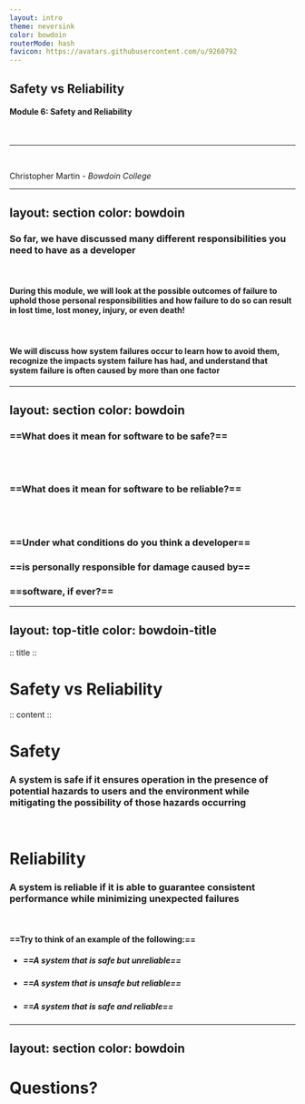```yaml
---
layout: intro
theme: neversink
color: bowdoin
routerMode: hash
favicon: https://avatars.githubusercontent.com/u/9260792
---
```


## Safety vs Reliability <twemoji-safety-vest />
#### Module 6: Safety and Reliability

<br>

<hr><br>

Christopher Martin - _Bowdoin College_ <a href="https://bowdoin.edu/" class="ns-c-iconlink"><mdi-open-in-new /></a>
<Email v="c.martin@bowdoin.edu" />

---
layout: section
color: bowdoin
---

### So far, we have discussed many different responsibilities you need to have as a developer

<br>

#### During this module, we will look at the possible outcomes of failure to uphold those personal responsibilities and how failure to do so can result in lost time, lost money, injury, or even death!

<br>

#### We will discuss how system failures occur to learn how to avoid them, recognize the impacts system failure has had, and understand that system failure is often caused by more than one factor

---
layout: section
color: bowdoin
---

### ==What does it mean for software to be safe?==

<br>
<br>

### ==What does it mean for software to be reliable?==

<br>
<br>

### ==Under what conditions do you think a developer==
### ==is personally responsible for damage caused by==
### ==software, if ever?==

<twemoji-thinking-face v-drag="[861,419,96,89]" />

---
layout: top-title
color: bowdoin-title
---

:: title ::

# Safety vs Reliability

:: content ::

# Safety

### A system is safe if it ensures operation in the presence of potential hazards to users and the environment while mitigating the possibility of those hazards occurring

<br>

# Reliability
### A system is reliable if it is able to guarantee consistent performance while minimizing unexpected failures

<br>

#### ==Try to think of an example of the following:==
- ##### ==A system that is safe but unreliable==
- ##### ==A system that is unsafe but reliable==
- ##### ==A system that is safe and reliable==

---
layout: section
color: bowdoin
---

# Questions?

<twemoji-thinking-face v-drag="[813,227,96,89]" />
